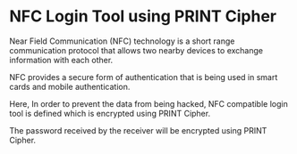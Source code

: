 # NFC Login Tool using PRINT Cipher

Near Field Communication (NFC) technology is a short range communication protocol that allows two nearby devices to exchange information with each other.

NFC provides a secure form of authentication that is being used in smart cards and mobile authentication.

Here, In order to prevent the data from being hacked, NFC compatible login tool is defined which is encrypted using PRINT Cipher.

The password received by the receiver will be encrypted using PRINT Cipher.
